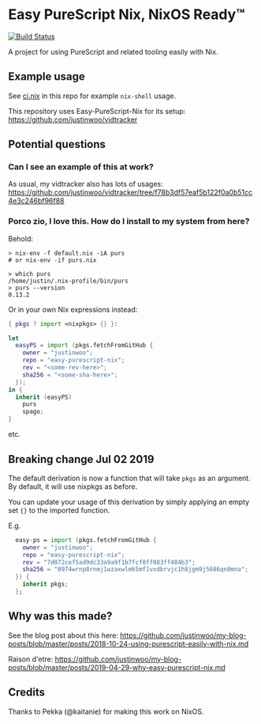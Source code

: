 # Easy PureScript Nix, NixOS Ready™

[![Build Status](https://travis-ci.com/justinwoo/easy-purescript-nix.svg?branch=master)](https://travis-ci.com/justinwoo/easy-purescript-nix)

A project for using PureScript and related tooling easily with Nix.

## Example usage

See [ci.nix](./ci.nix) in this repo for example `nix-shell` usage.

This repository uses Easy-PureScript-Nix for its setup: <https://github.com/justinwoo/vidtracker>

## Potential questions

### Can I see an example of this at work?

As usual, my vidtracker also has lots of usages: <https://github.com/justinwoo/vidtracker/tree/f78b3df57eaf5b122f0a0b51cc4e3c246bf96f88>

### Porco zio, I love this. How do I install to my system from here?

Behold:

```
> nix-env -f default.nix -iA purs
# or nix-env -if purs.nix

> which purs
/home/justin/.nix-profile/bin/purs
> purs --version
0.13.2
```

Or in your own Nix expressions instead:

```nix
{ pkgs ? import <nixpkgs> {} }:

let
  easyPS = import (pkgs.fetchFromGitHub {
    owner = "justinwoo";
    repo = "easy-purescript-nix";
    rev = "<some-rev-here>";
    sha256 = "<some-sha-here>";
  });
in {
  inherit (easyPS)
    purs
    spago;
}
```

etc.

## Breaking change Jul 02 2019

The default derivation is now a function that will take `pkgs` as an argument. By default, it will use nixpkgs as before.

You can update your usage of this derivation by simply applying an empty set `{}` to the imported function.

E.g.

```nix
  easy-ps = import (pkgs.fetchFromGitHub {
    owner = "justinwoo";
    repo = "easy-purescript-nix";
    rev = "7d072cef5ad9dc33a9a9f1b7fcf8ff083ff484b3";
    sha256 = "0974wrnp8rnmj1wzaxwlmk5mf1vxdbrvjc1h8jgm9j5686qn0mna";
  }) {
    inherit pkgs;
  };
```


## Why was this made?

See the blog post about this here: <https://github.com/justinwoo/my-blog-posts/blob/master/posts/2018-10-24-using-purescript-easily-with-nix.md>

Raison d'etre: <https://github.com/justinwoo/my-blog-posts/blob/master/posts/2019-04-29-why-easy-purescript-nix.md>

## Credits

Thanks to Pekka (@kaitanie) for making this work on NixOS.
